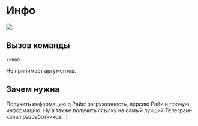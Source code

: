 # Инфо

![](https://img.shields.io/badge/тип_команды-информация-slateblue?style=for-the-badge)

## Вызов команды

`/инфо`

Не принимает аргументов. 

## Зачем нужна

Получить информацию о Райе: загруженность, версию Райи и прочую информацию. Ну а также получить ссылку на самый лучший Телеграм-канал разработчиков! :)

